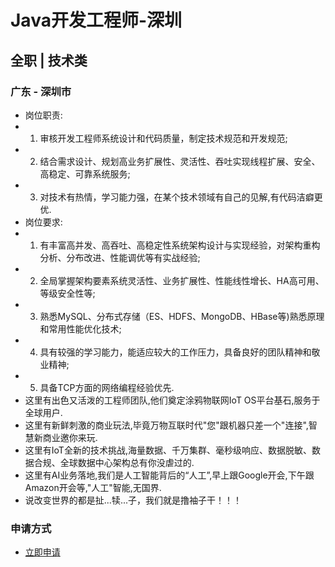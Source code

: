 
# Java开发工程师-深圳
## 全职  |  技术类
### 广东 - 深圳市

- 岗位职责:
- 1. 审核开发工程师系统设计和代码质量，制定技术规范和开发规范;
- 2. 结合需求设计、规划高业务扩展性、灵活性、吞吐实现线程扩展、安全、高稳定、可靠系统服务;
- 3. 对技术有热情，学习能力强，在某个技术领域有自己的见解,有代码洁癖更优.
- 岗位要求:
- 1. 有丰富高并发、高吞吐、高稳定性系统架构设计与实现经验，对架构重构分析、分布改进、性能调优等有实战经验;
- 2. 全局掌握架构要素系统灵活性、业务扩展性、性能线性增长、HA高可用、等级安全性等;
- 3. 熟悉MySQL、分布式存储（ES、HDFS、MongoDB、HBase等)熟悉原理和常用性能优化技术;
- 4. 具有较强的学习能力，能适应较大的工作压力，具备良好的团队精神和敬业精神;
- 5. 具备TCP方面的网络编程经验优先.
- 这里有出色又活泼的工程师团队,他们奠定涂鸦物联网IoT OS平台基石,服务于全球用户.
- 这里有新鲜刺激的商业玩法,毕竟万物互联时代"您"跟机器只差一个"连接",智慧新商业邀你来玩.
- 这里有IoT全新的技术挑战,海量数据、千万集群、毫秒级响应、数据脱敏、数据合规、全球数据中心架构总有你没虐过的.
- 这里有AI业务落地,我们是人工智能背后的“人工”,早上跟Google开会,下午跟Amazon开会等,"人工"智能,无国界.
- 说改变世界的都是扯...犊...子，我们就是撸袖子干！！！
### 申请方式
- <a href="mailto:hr@tuya.com" title=yourName-Java开发工程师-深圳>立即申请</a>